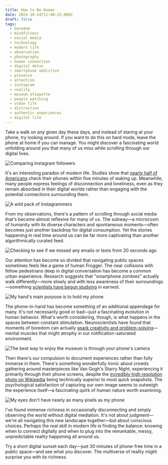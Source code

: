 ```yaml
---
title: How to Be Human
date: 2024-10-24T11:40:25.000Z
draft: false
tags:
  - boredom
  - mindfulness
  - social media
  - technology
  - modern life
  - observation
  - photography
  - human connection
  - digital detox
  - smartphone addiction
  - presence
  - attention
  - instagram
  - reality
  - museum etiquette
  - people watching
  - urban life
  - distraction
  - authentic experiences
  - digital life
---
```


Take a walk on any given day these days, and instead of staring at your phone,
try looking around. If you want to do this on hard mode, leave the phone at home
if you can manage. You might discover a fascinating world unfolding around you that
many of us miss while scrolling through our digital lives.

![Comparing Instagram followers](1.jpeg "Comparing Instagram followers")

It's an interesting paradox of modern life. Studies show that [nearly half of Americans](https://www.pewresearch.org/internet/2021/04/07/social-media-use-in-2021/)
check their phones within five minutes of waking up. Meanwhile, many people express feelings of
disconnection and loneliness, even as they remain absorbed in their digital worlds
rather than engaging with the potential connections surrounding them.

![A wild pack of Instagrammers](2.jpeg "A wild pack of Instagrammers")

From my observations, there's a pattern of scrolling through social media that's become
almost reflexive for many of us. The subway—a microcosm of humanity with its
diverse characters and spontaneous moments—often becomes just another backdrop for
digital consumption. Yet the stories happening in real time around us can be far
more captivating than another algorithmically curated feed.

![Checking to see if we missed any emails or texts from 20 seconds ago](3.jpeg "Checking to see if we missed any emails or texts from 20 seconds ago")

Our attention has become so divided that navigating public spaces sometimes feels
like a game of human Frogger. The near collisions with fellow pedestrians deep in
digital conversation has become a common urban experience. Research suggests that
"smartphone zombies" actually walk differently—more slowly and with less awareness
of their surroundings—something [scientists have begun studying](https://www.sciencedirect.com/science/article/abs/pii/S0001457518309990) in earnest.

![My hand's main purpose is to hold my phone](4.jpeg "My hand's main purpose is to hold my phone")

The phone-in-hand has become something of an additional appendage for many. It's not
necessarily good or bad—just a fascinating evolution in human behavior. What's worth
considering, though, is what happens in the spaces between constant stimulation.
Neuroscientists have found that moments of boredom can actually [spark creativity and problem-solving](https://www.sciencedirect.com/science/article/abs/pii/S0732118X13000353)—mental muscles that might atrophy in our notification-saturated environment.

![The best way to enjoy the museum is through your phone's camera](5.jpeg "The best way to enjoy the museum is through your phone's camera")

Then there's our compulsion to document experiences rather than fully immerse in them.
There's something wonderfully ironic about crowds gathering around masterpieces like
Van Gogh's Starry Night, experiencing it primarily through their phone screens, despite
the [incredibly high resolution photo on
Wikipedia](https://en.wikipedia.org/wiki/The_Starry_Night#/media/File:Van_Gogh_-_Starry_Night_-_Google_Art_Project.jpg)
being technically superior to most quick snapshots. The psychological satisfaction of
capturing our own image seems to outweigh the experience itself—a fascinating quirk of
human nature worth examining.

![My eyes don't have nearly as many pixels as my phone](6.jpeg "My eyes don't have nearly as many pixels as my phone")

I've found immense richness in occasionally disconnecting and simply observing the
world without digital mediation. It's not about judgment—we're all navigating this
new landscape together—but about conscious choices. Perhaps the real skill in modern
life is finding the balance: knowing when to connect digitally and when to plug into
the remarkable, messy, unpredictable reality happening all around us.

Try a short digital sunset each day—just 30 minutes of phone-free time in a public
space—and see what you discover. The multiverse of reality might surprise you with
its richness.
